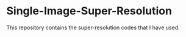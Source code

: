 # Single-Image-Super-Resolution
This repository contains the super-resolution codes that I have used.

